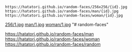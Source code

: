 ``` https://hatatori.github.io/random-faces/256x256/{id}.jpg ``` <br>
``` https://hatatori.github.io/random-faces/man/{id}.jpg ``` <br>
``` https://hatatori.github.io/random-faces/woman/{id}.jpg ``` <br>


[256/1.jpg](https://hatatori.github.io/random-faces/256x256/1.jpg)
[man/1.jpg](https://hatatori.github.io/random-faces/man/1.jpg)
[woman/1.jpg](https://hatatori.github.io/random-faces/woman/1.jpg)
"# random-faces" 

https://hatatori.github.io/random-faces/man
https://hatatori.github.io/random-faces/woman
https://hatatori.github.io/random-faces/random
